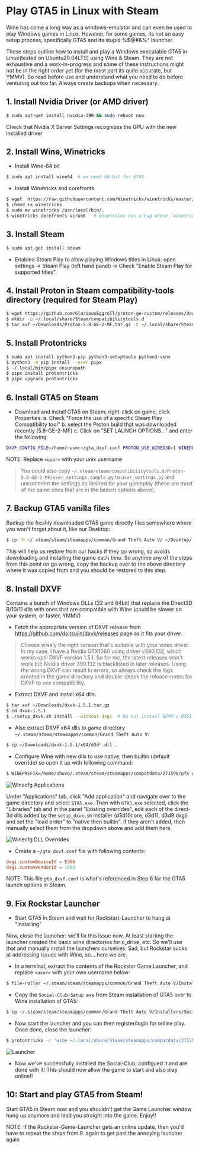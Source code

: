 # Play GTA5 in Linux with Steam

Wine has come a long way as a windows-emulator and can even be used to play Windows games in Linux. However, for some games, its not
an easy setup process, specifically GTA5 and its stupid %$@#&%^ launcher.

These steps outline how to install and play a Windows executable GTA5 in Linux(tested on Ubuntu20.04LTS) using Wine & Steam. They are not exhaustive and a work-in-progress and some of these instructions might not be in the right order yet (for the most part its quite accurate, but YMMV). So read before use and understand what you need to do before venturing out too far. Always create backups when necessary.


## 1. Install Nvidia Driver (or AMD driver)
```bash
$ sudo apt-get install nvidia-390 && sudo reboot now
```
Check that Nvidia X Server Settings recognizes the GPU with the new installed driver


## 2. Install Wine, Winetricks
- Install Wine-64 bit
```bash
$ sudo apt install wine64  # we need 64-bit for GTA5
```
- Install Winetricks and corefronts
```bash
$ wget  https://raw.githubusercontent.com/Winetricks/winetricks/master/src/winetricks 
$ chmod +x winetricks
$ sudo mv winetricks /usr/local/bin/.
$ winetricks corefronts vcrun6   # winetricks has a bug where `winetricks corefronts` doesn't work, so try with multiple installables
```

## 3. Install Steam
```bash
$ sudo apt-get install steam
```
- Enabled Steam Play to allow playing Windows titles in Linux: open settings -> Steam Play (left hand panel) -> Check "Enable Steam Play for supported titles".

## 4. Install Proton in Steam compatibility-tools directory (required for Steam Play)
```bash
$ wget https://github.com/GloriousEggroll/proton-ge-custom/releases/download/5.8-GE-2-MF/Proton-5.8-GE-2-MF.tar.gz ~/Downloads/.
$ mkdir -p ~/.local/share/Steam/compatibilitytools.d
$ tar xvf ~/Downloads/Proton-5.8-GE-2-MF.tar.gz -C ~/.local/share/Steam/compatibilitytools.d/
```

## 5. Install Protontricks
```bash
$ sudo apt install python3-pip python3-setuptools python3-venv
$ python3 -m pip install --user pipx
$ ~/.local/bin/pipx ensurepath
$ pipx install protontricks
$ pipx upgrade protontricks
```

## 6. Install GTA5 on Steam
- Download and install GTA5 on Steam; right-click on game, click Properties:
  a. Check "Force the use of a specific Steam Play Compatibility tool"
  b. select the Proton build that was downloaded recently (5.8-GE-2-MF)
  c. Click on "SET LAUNCH OPTIONS..." and enter the following:
```bash
DXVF_CONFIG_FILE=/home/<user>/gta_dxvf.conf PROTON_USE_WINED3D=1 WINEDLLOVERRIDES=winedbg.exe=d %command%
```
NOTE: Replace `<user>` with your unix username

> You could also copy `~/.steam/steam/compatibilitytools.d/Proton-5.8-GE-2-MF/user_settings.sample.py` to `user_settings.py` and uncomment the settings as desired for your gameplay (these are most of the same ones that are in the launch options above).


## 7. Backup GTA5 vanilla files
Backup the freshly downloaded GTA5 game directly files somewhere where you won't forget about it, like our Desktop:
```bash
$ cp -R ~/.steam/steam/steamapps/common/Grand Theft Auto V/ ~/Desktop/.
```
This will help us restore from our hacks if they go wrong, so avoids downloading and installing the game each time. So anytime any of the steps from this point on go wrong, copy the backup over to the above directory where it was copied from and you should be restored to this step.


## 8. Install DXVF
Contains a bunch of Windows DLLs (32 and 64bit) that replace the Direct3D 9/10/11 dlls with ones that are compatible with Wine (could be slower on your system, or faster, YMMV)

- Fetch the appropriate version of DXVF release from https://github.com/doitsujin/dxvk/releases page as it fits your driver. 
> Choose wisely the right version that's suitable with your video driver. In my case, I have a Nvidia GTX1060 using driver v390.132, which works uptil DXVF version 1.5.1. So for me, the latest releases won't work b/c Nvidia driver 390.132 is blacklisted in later releases. Using the wrong DXVF can result in errors, so always check the logs created in the game directory and double-check the release-notes for DXVF to see compatibility.

- Extract DXVF and install x64 dlls:
```bash
$ tar xvf ~/Downloads/dxvk-1.5.1.tar.gz
$ cd dxvk-1.5.1
$ ./setup_dxvk.sh install --without-dxgi  # Do not install DXVK's DXGI implementation and use the one provided by wine instead. This is necessary for both vkd3d and DXVK to work within the same wine prefix.
```
- Also extract DXVF x64 dlls to game directory `~/.steam/steam/steamapps/common/Grand Theft Auto V`:
```bash
$ cp ~/Downloads/dxvk-1.5.1/x64/d3d*.dll .
```

- Configure Wine with new dlls to use native, then builtin (default override) so open it up with following command:
```bash
$ WINEPREFIX=/home/shuvo/.steam/steam/steamapps/compatdata/271590/pfx winecfg
```
![Winecfg Applications](img/gta5_winecfg_applications.png)

Under "Applications" tab, click "Add application" and navigate over to the game directory and select `GTA5.exe`. Then with `GTA5.exe` selected, click the "Libraries" tab and in the panel "Existing overrides", edit each of the direct-3d dlls added by the `setup_dxvk.sh` installer (d3d10core, d3d11, d3d9 dxgi) and set the "load order" to "native then builtin". If they aren't added, then manually select them from the dropdown above and add them here.

![Winecfg DLL Overrides](img/gta5_winecfg_add_dll_overrides.png)

- Create a `~/gta_dxvf.conf` file with following contents:
```conf
dxgi.customDeviceId = E366
dxgi.customVendorId = 1002
```
NOTE: This file `gta_dxvf.conf` is what's referenced in Step 6 for the GTA5 launch options in Steam.


## 9. Fix Rockstar Launcher
- Start GTA5 in Steam and wait for Rockstart-Launcher to hang at "installing"

Now, close the launcher: we'll fix this issue now. At least starting the launcher created the basic wine directories for c_drive, etc. So we'll use that and manually install the launchers ourselves. Sad, but Rockstar sucks at addressing issues with Wine, so....here we are.

- In a terminal, extract the contents of the Rockstar Game Launcher, and replace `<user>` with your own username below:
```bash
$ file-roller ~/.steam/steam/steamapps/common/Grand Theft Auto V/Installers/Rockstar-Games-Launcher.exe --extract-to=/home/<user>/.local/share/Steam/steamapps/compatdata/271590/pfx/drive_c/Program\ Files/Rockstar\ Games/Launcher/
```

- Copy the `Social-Club-Setup.exe` from Steam installation of GTA5 over to Wine installation of GTA5:
```bash
$ cp ~/.steam/steam/steamapps/common/Grand Theft Auto V/Installers/Social-Club-Setup.exe ~/.local/share/Steam/steamapps/compatdata/271590/pfx/drive_c/Program\ Files/Rockstar\ Games/Launcher/Redistributables/SocialClub/.
``` 

- Now start the launcher and you can then register/login for online play. Once done, close the launcher:
```bash
$ protontricks -c 'wine ~/.local/share/Steam/steamapps/compatdata/271590/pfx/drive_c/Program\ Files/Rockstar\ Games/Launcher/Launcher.exe' 271590
```
![Launcher](img/steam-launcher-fix.png)

- Now we've successfully installed the Social-Club, configued it and are done with it! This should now allow the game to start and also play online!!


## 10: Start and play GTA5 from Steam!
Start GTA5 in Steam now and you shouldn't get the Game Launcher window hung up anymore and lead you straight into the game. Enjoy!!


NOTE: If the Rockstar-Game-Launcher gets an online update, then you'd have to repeat the steps from 9. again to get past the annoying launcher again
